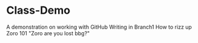 # Class-Demo
A demonstration on working with GitHub
Writing in Branch1
How to rizz up Zoro 101
"Zoro are you lost bbg?"

